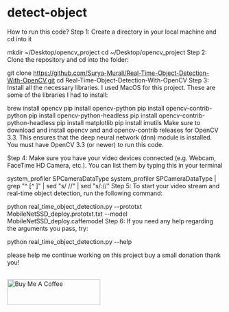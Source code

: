 # detect-object
How to run this code?
Step 1: Create a directory in your local machine and cd into it

mkdir ~/Desktop/opencv_project
cd ~/Desktop/opencv_project
Step 2: Clone the repository and cd into the folder:

git clone https://github.com/Surya-Murali/Real-Time-Object-Detection-With-OpenCV.git
cd Real-Time-Object-Detection-With-OpenCV
Step 3: Install all the necessary libraries. I used MacOS for this project. These are some of the libraries I had to install:

brew install opencv
pip install opencv-python
pip install opencv-contrib-python
pip install opencv-python-headless
pip install opencv-contrib-python-headless
pip install matplotlib
pip install imutils
Make sure to download and install opencv and and opencv-contrib releases for OpenCV 3.3. This ensures that the deep neural network (dnn) module is installed. You must have OpenCV 3.3 (or newer) to run this code.

Step 4: Make sure you have your video devices connected (e.g. Webcam, FaceTime HD Camera, etc.). You can list them by typing this in your terminal

system_profiler SPCameraDataType
system_profiler SPCameraDataType | grep "^    [^ ]" | sed "s/    //" | sed "s/://"
Step 5: To start your video stream and real-time object detection, run the following command:

python real_time_object_detection.py --prototxt MobileNetSSD_deploy.prototxt.txt --model MobileNetSSD_deploy.caffemodel
Step 6: If you need any help regarding the arguments you pass, try:

python real_time_object_detection.py --help

please help me continue working on this project buy a small donation 
thank you!

</br>
<a href="https://www.buymeacoffee.com/hafsaetrirref/e/113665" target="_blank"><img src="https://cdn.buymeacoffee.com/buttons/v2/default-yellow.png" alt="Buy Me A Coffee" style="height: 60px !important;width: 217px !important;" ></a>

